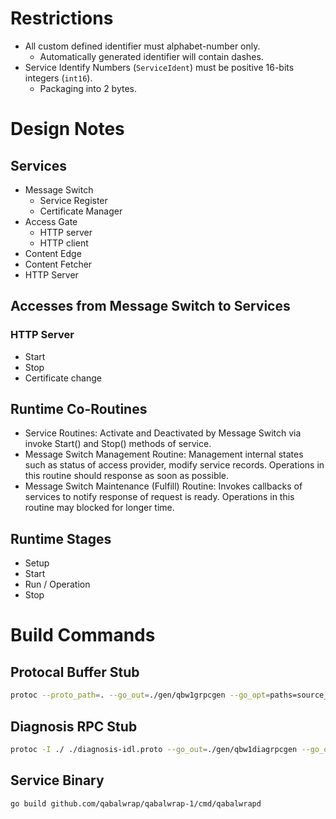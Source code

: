 
# Restrictions

* All custom defined identifier must alphabet-number only.
    - Automatically generated identifier will contain dashes.
* Service Identify Numbers (`ServiceIdent`) must be positive 16-bits integers (`int16`).
    - Packaging into 2 bytes.

# Design Notes

## Services

* Message Switch
    - Service Register
    - Certificate Manager
* Access Gate
    - HTTP server
    - HTTP client
* Content Edge
* Content Fetcher
* HTTP Server

## Accesses from Message Switch to Services

### HTTP Server

* Start
* Stop
* Certificate change

## Runtime Co-Routines

* Service Routines: Activate and Deactivated by Message Switch via invoke Start() and Stop() methods of service.
* Message Switch Management Routine: Management internal states such as status of access provider, modify service records. Operations in this routine should response as soon as possible.
* Message Switch Maintenance (Fulfill) Routine: Invokes callbacks of services to notify response of request is ready. Operations in this routine may blocked for longer time.

## Runtime Stages

* Setup
* Start
* Run / Operation
* Stop

# Build Commands

## Protocal Buffer Stub

```sh
protoc --proto_path=. --go_out=./gen/qbw1grpcgen --go_opt=paths=source_relative message-idl.proto
```

## Diagnosis RPC Stub

```sh
protoc -I ./ ./diagnosis-idl.proto --go_out=./gen/qbw1diagrpcgen --go_opt=paths=source_relative --go-grpc_out=./gen/qbw1diagrpcgen --go-grpc_opt=paths=source_relative
```

## Service Binary

```sh
go build github.com/qabalwrap/qabalwrap-1/cmd/qabalwrapd
```
